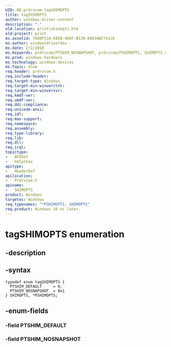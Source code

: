 ```yaml
---
UID: NE:prdrvcom.tagSHIMOPTS
title: tagSHIMOPTS
author: windows-driver-content
description: "."
old-location: print\shimopts.htm
old-project: print
ms.assetid: 7A00F51A-E8EB-4D8F-B130-08834BF741C6
ms.author: windowsdriverdev
ms.date: 2/2/2018
ms.keywords: prdrvcom/PTSHIM_NOSNAPSHOT, prdrvcom/PSHIMOPTS, SHIMOPTS enumeration [Print Devices], tagSHIMOPTS, PTSHIM_DEFAULT, prdrvcom/SHIMOPTS, *PSHIMOPTS, PTSHIM_NOSNAPSHOT, SHIMOPTS, PSHIMOPTS, PSHIMOPTS enumeration pointer [Print Devices], print.shimopts, prdrvcom/PTSHIM_DEFAULT
ms.prod: windows-hardware
ms.technology: windows-devices
ms.topic: enum
req.header: prdrvcom.h
req.include-header: 
req.target-type: Windows
req.target-min-winverclnt: 
req.target-min-winversvr: 
req.kmdf-ver: 
req.umdf-ver: 
req.ddi-compliance: 
req.unicode-ansi: 
req.idl: 
req.max-support: 
req.namespace: 
req.assembly: 
req.type-library: 
req.lib: 
req.dll: 
req.irql: 
topictype:
-	APIRef
-	kbSyntax
apitype:
-	HeaderDef
apilocation:
-	Prdrvcom.h
apiname:
-	SHIMOPTS
product: Windows
targetos: Windows
req.typenames: "*PSHIMOPTS, SHIMOPTS"
req.product: Windows 10 or later.
---
```


# tagSHIMOPTS enumeration


## -description





## -syntax


````
typedef enum tagSHIMOPTS { 
  PTSHIM_DEFAULT     = 0,
  PTSHIM_NOSNAPSHOT  = 0x1
} SHIMOPTS, *PSHIMOPTS;
````


## -enum-fields




### -field PTSHIM_DEFAULT


### -field PTSHIM_NOSNAPSHOT

